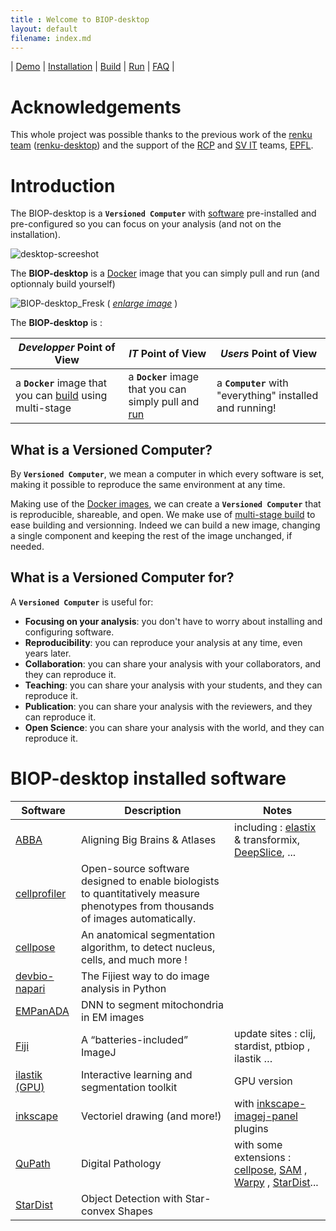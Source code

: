 ```yaml
---
title : Welcome to BIOP-desktop
layout: default
filename: index.md
---
```


| [Demo](/demo.md) | [Installation](/installation.md) | [Build](/build.md) | [Run](/run.md) | [FAQ](/faq.md) |

# Acknowledgements 

This whole project was possible thanks to the previous work of the [renku team](https://renkulab.io/) ([renku-desktop](https://renkulab.io/projects/learn-renku/renku-desktop)) and the support of the [RCP](https://www.epfl.ch/research/facilities/rcp/) and [SV IT](https://www.epfl.ch/schools/sv/it/) teams, [EPFL](https://www.epfl.ch/en/).


# Introduction

The BIOP-desktop is a **`Versioned Computer`** with [software](#BIOP-desktop-installed-software) pre-installed and pre-configured so you can focus on your analysis (and not on the installation).

![desktop-screeshot](/resources/BIOP-desktop_Shot.png)

The **BIOP-desktop** is a [Docker](https://www.docker.com/) image that you can simply pull and run (and optionnaly build yourself)

![BIOP-desktop_Fresk](/resources/BIOP-desktop_Fresk.png)
( [*enlarge image*](https://github.com/BIOP/biop-desktop-doc/blob/main/resources/BIOP-desktop_Fresk.png) )

The **BIOP-desktop** is :

|  *Developper* Point of View | *IT* Point of View |     *Users* Point of View |
|---|---|---|
| a **`Docker`** image that you can [build](/build.md) using multi-stage | a **`Docker`** image that you can simply pull and [run](/run.md) |  a **`Computer`** with "everything" installed and running! |


## What is a Versioned Computer?

By **`Versioned Computer`**, we mean a computer in which every software is set, making it possible to reproduce the same environment at any time.

Making use of the [Docker images](https://docs.docker.com/manuals/), we can create a **`Versioned Computer`** that is reproducible, shareable, and open.
We make use of [multi-stage build](https://docs.docker.com/build/building/multi-stage/) to ease building and versionning. Indeed we can build a new image, changing a single component and keeping the rest of the image unchanged, if needed.

## What is a Versioned Computer for?

A **`Versioned Computer`** is useful for:
- **Focusing on your analysis**: you don't have to worry about installing and configuring software.
- **Reproducibility**: you can reproduce your analysis at any time, even years later.
- **Collaboration**: you can share your analysis with your collaborators, and they can reproduce it.
- **Teaching**: you can share your analysis with your students, and they can reproduce it.
- **Publication**: you can share your analysis with the reviewers, and they can reproduce it.
- **Open Science**: you can share your analysis with the world, and they can reproduce it.

# BIOP-desktop installed software

| Software | Description | Notes | 
| --- | --- |--- |
| [ABBA](https://biop.github.io/ijp-imagetoatlas/) | Aligning Big Brains & Atlases| including : [elastix](https://elastix.lumc.nl/) & transformix, [DeepSlice](https://github.com/PolarBean/DeepSlice), ... | 
| [cellprofiler](https://cellprofiler.org/) | Open-source software designed to enable biologists to quantitatively measure phenotypes from thousands of images automatically. | 
| [cellpose](https://cellpose.readthedocs.io/en/latest/index.html#) |  An anatomical segmentation algorithm, to detect nucleus, cells, and much more ! | 
| [devbio-napari](https://github.com/haesleinhuepf/devbio-napari) | The Fijiest way to do image analysis in Python | 
| [EMPanADA](https://empanada.readthedocs.io/en/latest/)| DNN to segment mitochondria in EM images |
| [Fiji](https://fiji.sc/) | A “batteries-included” ImageJ  | update sites : clij, stardist, ptbiop , ilastik … |
| [ilastik (GPU)](https://www.ilastik.org/) | Interactive learning and segmentation toolkit | GPU version|
| [inkscape](https://inkscape.org/) |  Vectoriel drawing (and more!) | with [inkscape-imagej-panel](https://gitlab.com/doctormo/inkscape-imagej-panel) plugins |
| [QuPath](https://qupath.github.io/) | Digital Pathology | with some extensions : [cellpose](https://github.com/BIOP/qupath-extension-cellpose), [SAM](https://github.com/ksugar/qupath-extension-sam) , [Warpy](https://imagej.net/plugins/bdv/warpy/warpy) , [StarDist]()... |
| [StarDist](https://github.com/stardist/stardist) | Object Detection with Star-convex Shapes |
